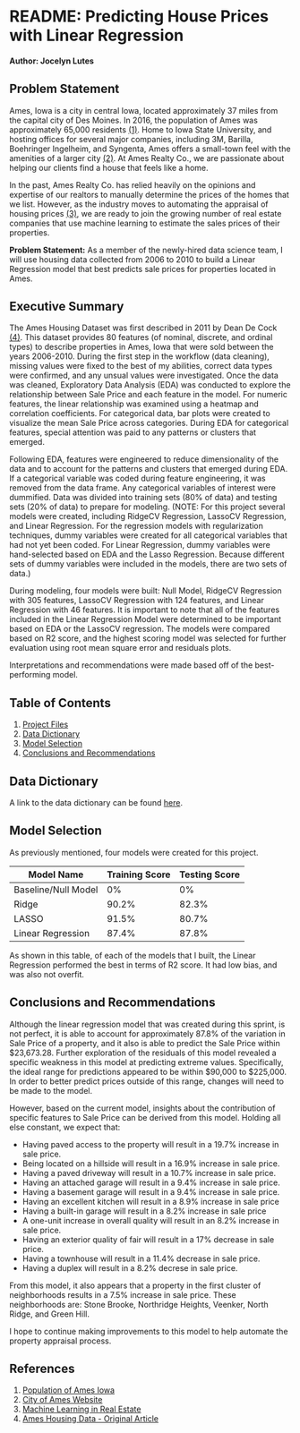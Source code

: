 # README: Predicting House Prices with Linear Regression
#### Author: Jocelyn Lutes

## Problem Statement
Ames, Iowa is a city in central Iowa, located approximately 37 miles from the capital city of Des Moines. In 2016, the population of Ames was approximately 65,000 residents [(1)](https://datausa.io/profile/geo/ames-ia/). Home to Iowa State University, and hosting offices for several major companies, including 3M, Barilla, Boehringer Ingelheim, and Syngenta, Ames offers a small-town feel with the amenities of a larger city [(2)](https://www.cityofames.org/about-ames/about-ames). At Ames Realty Co., we are passionate about helping our clients find a house that feels like a home. 

In the past, Ames Realty Co. has relied heavily on the opinions and expertise of our realtors to manually determine the prices of the homes that we list. However, as the industry moves to automating the appraisal of housing prices [(3)](https://unionstreetmedia.com/the-rise-of-machine-learning-in-real-estate/#:~:text=Personalized%20Marketing%20Automation%20%E2%80%93%20machine%20learning,neighborhood%20and%20property%20is%20best), we are ready to join the growing number of real estate companies that use machine learning to estimate the sales prices of their properties.

**Problem Statement:** As a member of the newly-hired data science team, I will use housing data collected from 2006 to 2010 to build a Linear Regression model that best predicts sale prices for properties located in Ames. 

## Executive Summary
The Ames Housing Dataset was first described in 2011 by Dean De Cock [(4)](http://jse.amstat.org/v19n3/decock.pdf). This dataset provides 80 features (of nominal, discrete, and ordinal types) to describe properties in Ames, Iowa that were sold between the years 2006-2010. During the first step in the workflow (data cleaning), missing values were fixed to the best of my abilities, correct data types were confirmed, and any unsual values were investigated. Once the data was cleaned, Exploratory Data Analysis (EDA) was conducted to explore the relationship between Sale Price and each feature in the model. For numeric features, the linear relationship was examined using a heatmap and correlation coefficients. For categorical data, bar plots were created to visualize the mean Sale Price across categories. During EDA for categorical features, special attention was paid to any patterns or clusters that emerged. 

Following EDA, features were engineered to reduce dimensionality of the data and to account for the patterns and clusters that emerged during EDA. If a categorical variable was coded during feature engineering, it was removed from the data frame. Any categorical variables of interest were dummified. Data was divided into training sets (80% of data) and testing sets (20% of data) to prepare for modeling. (NOTE: For this project several models were created, including RidgeCV Regression, LassoCV Regression, and Linear Regression. For the regression models with regularization techniques, dummy variables were created for all categorical variables that had not yet been coded. For Linear Regression, dummy variables were hand-selected based on EDA and the Lasso Regression. Because different sets of dummy variables were included in the models, there are two sets of data.)

During modeling, four models were built: Null Model, RidgeCV Regression with 305 features, LassoCV Regression with 124 features, and Linear Regression with 46 features. It is important to note that all of the features included in the Linear Regression Model were determined to be important based on EDA or the LassoCV regression. The models were compared based on R2 score, and the highest scoring model was selected for further evaluation using root mean square error and residuals plots. 

Interpretations and recommendations were made based off of the best-performing model. 

## Table of Contents
1. [Project Files](#../datasets)
2. [Data Dictionary](#Data-Dictionary)
2. [Model Selection](#Model-Selection)
3. [Conclusions and Recommendations](#Conclusions-and-Recommendations)

## Data Dictionary
A link to the data dictionary can be found [here](https://www.kaggle.com/c/dsi-us-12-project-2-regression-challenge/data). 

## Model Selection
As previously mentioned, four models were created for this project. 

Model Name | Training Score | Testing Score
-|-|-
Baseline/Null Model|0%|0%
Ridge|90.2%|82.3%
LASSO|91.5%|80.7%
Linear Regression|87.4%|87.8%

As shown in this table, of each of the models that I built, the Linear Regression performed the best in terms of R2 score. It had low bias, and was also not overfit.

## Conclusions and Recommendations
Although the linear regression model that was created during this sprint, is not perfect, it is able to account for approximately 87.8% of the variation in Sale Price of a property, and it also is able to predict the Sale Price within \$23,673.28. Further exploration of the residuals of this model revealed a specific weakness in this model at predicting extreme values. Specifically, the ideal range for predictions appeared to be within $90,000 to \$225,000. In order to better predict prices outside of this range, changes will need to be made to the model.

However, based on the current model, insights about the contribution of specific features to Sale Price can be derived from this model. Holding all else constant, we expect that:
* Having paved access to the property will result in a 19.7% increase in sale price.
* Being located on a hillside will result in a 16.9% increase in sale price.
* Having a paved driveway will result in a 10.7% increase in sale price.
* Having an attached garage will result in a 9.4% increase in sale price. 
* Having a basement garage will result in a 9.4% increase in sale price.
* Having an excellent kitchen will result in a 8.9% increase in sale price
* Having a built-in garage will result in a 8.2% increase in sale price
* A one-unit increase in overall quality will result in an 8.2% increase in sale price.
* Having an exterior quality of fair will result in a 17% decrease in sale price.
* Having a townhouse will result in a 11.4% decrease in sale price. 
* Having a duplex will result in a 8.2% decrese in sale price.

From this model, it also appears that a property in the first cluster of neighborhoods results in a 7.5% increase in sale price. These neighborhoods are: Stone Brooke, Northridge Heights, Veenker, North Ridge, and Green Hill. 

I hope to continue making improvements to this model to help automate the property appraisal process.

## References
1. [Population of Ames Iowa](https://datausa.io/profile/geo/ames-ia/)
2. [City of Ames Website](https://www.cityofames.org/about-ames/about-ames)
3. [Machine Learning in Real Estate](https://unionstreetmedia.com/the-rise-of-machine-learning-in-real-estate/#:~:text=Personalized%20Marketing%20Automation%20%E2%80%93%20machine%20learning,neighborhood%20and%20property%20is%20best)
4. [Ames Housing Data - Original Article](http://jse.amstat.org/v19n3/decock.pdf)
